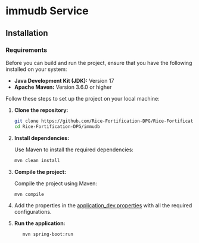 # immudb Service



## Installation

### Requirements

Before you can build and run the project, ensure that you have the following installed on your system:

- **Java Development Kit (JDK):** Version 17
- **Apache Maven:** Version 3.6.0 or higher

Follow these steps to set up the project on your local machine:

1. **Clone the repository:**

   ```bash
   git clone https://github.com/Rice-Fortification-DPG/Rice-Fortification-DPG.git
   cd Rice-Fortification-DPG/immudb
   ```

2. **Install dependencies:**

   Use Maven to install the required dependencies:

   ```bash
   mvn clean install
   ```

3. **Compile the project:**

   Compile the project using Maven:

   ```bash
   mvn compile
   ```
4. Add the properties in the [application_dev.properties](src%2Fmain%2Fresources%application_dev.properties) with all the required configurations.

5. **Run the application:**

   ```bash
      mvn spring-boot:run
   ```
